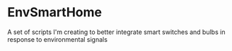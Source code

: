 # EnvSmartHome
 A set of scripts I'm creating to better integrate smart switches and bulbs in response to environmental signals
